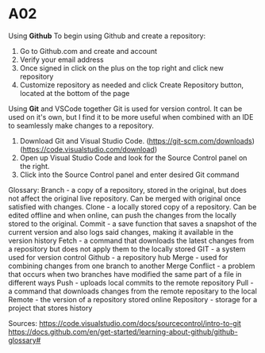 # A02
Using **Github**
To begin using Github and create a repository:
1. Go to Github.com and create and account
2. Verify your email address
3. Once signed in click on the plus on the top right and click new repository
4. Customize repository as needed and click Create Repository button, located at the bottom of the page

Using **Git** and VSCode together
Git is used for version control. It can be used on it's own, but I find it to be more useful when combined with an IDE to seamlessly make changes to a repository.
1. Download Git and Visual Studio Code. (https://git-scm.com/downloads)(https://code.visualstudio.com/download)
2. Open up Visual Studio Code and look for the Source Control panel on the right.
3. Click into the Source Control panel and enter desired Git command



Glossary:
Branch - a copy of a repository, stored in the original, but does not affect the original live repository. Can be merged with original once satisfied with changes.
Clone - a locally stored copy of a repository. Can be edited offline and when online, can push the changes from the locally stored to the original. 
Commit - a save function that saves a snapshot of the current version and also logs said changes, making it available in the version history
Fetch - a command that downloads the latest changes from a repository but does not apply them to the locally stored
GIT - a system used for version control
Github - a repository hub
Merge  - used for combining changes from one branch to another
Merge Conflict - a problem that occurs when two branches have modified the same part of a file in different ways
Push - uploads local commits to the remote repository
Pull - a command that downloads changes from the remote repositary to the local
Remote - the version of a repository stored online
Repository - storage for a project that stores history

Sources:
https://code.visualstudio.com/docs/sourcecontrol/intro-to-git
https://docs.github.com/en/get-started/learning-about-github/github-glossary#
